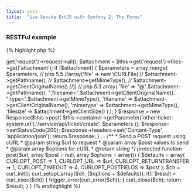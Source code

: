 ```yaml
---
layout: post
title:  "Use Sencha ExtJS with Symfony 2, The Forms"
---
```


### RESTFul example

{% highlight php %}
<?php
namespace Sencha\TicketBundle\Controller;

use Symfony\Bundle\FrameworkBundle\Controller\Controller;
use Sensio\Bundle\FrameworkExtraBundle\Configuration\Route;
use Sensio\Bundle\FrameworkExtraBundle\Configuration\Template;

use Symfony\Component\HttpFoundation\Response;
use Symfony\Component\HttpFoundation\Request;

class MessageController extends Controller
{
    ...

    /**
     * @Route("/message/create", name="_message_create")
     */
    public function createAction() {
        
        $parameters = $this->get('request')->request->all();
        $attachment = $this->get('request')->files->get('attachment');
        
        if ($attachment) {
            $parameters = array_merge(
                $parameters,
                // php 5.5
                //array('file' => new \CURLFile(
                //    $attachment->getPathname(),
                //    $attachment->getMimeType(),
                //    $attachment->getClientOriginalName()
                //))
                
                // php 5.3
                array(
                    'file' =>
                        "@".$attachment->getPathname().
                        ";filename=".$attachment->getClientOriginalName().
                        ";type=".$attachment->getMimeType(),
                    'filename' => $attachment->getClientOriginalName(),
                    'mimetype' => $attachment->getMimeType(),
                    'filesize' => $attachment->getClientSize()
                )
            );
        }
        
        $response = new Response($this->post(
            $this->container->getParameter('other-ticket-system.url').'/service/api/ticket/create',
            $parameters
        ));
        
        $response->setStatusCode(200);
        $response->headers->set('Content-Type', 'application/json');
        
        return $response;
    }
    
    ...
    
    /**
     * Send a POST request using cURL
     * @param string $url to request
     * @param array $post values to send
     * @param array $options for cURL
     * @return string
     */
    protected function post($url, array $post = null, array $options = array())
    {
        $defaults = array(
            CURLOPT_POST           => 1,
            CURLOPT_URL            => $url,
            CURLOPT_RETURNTRANSFER => 1,
            CURLOPT_TIMEOUT        => 4,
            CURLOPT_POSTFIELDS     => $post
        );
        
        $ch = curl_init();
        curl_setopt_array($ch, ($options + $defaults));
        if(! $result = curl_exec($ch))
        {
            trigger_error(curl_error($ch));
        }
        curl_close($ch);
        
        return $result;
    }
    
}
{% endhighlight %}